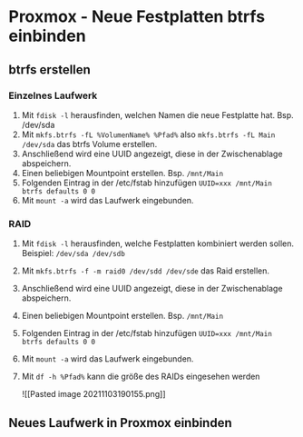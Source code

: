 # Proxmox - Neue Festplatten btrfs einbinden

## btrfs erstellen

### Einzelnes Laufwerk
1. Mit `fdisk -l` herausfinden, welchen Namen die neue Festplatte hat. Bsp. /dev/sda
2. Mit `mkfs.btrfs -fL %VolumenName% %Pfad%` also `mkfs.btrfs -fL Main /dev/sda` das btrfs Volume erstellen.
3. Anschließend wird eine UUID angezeigt, diese in der Zwischenablage abspeichern.
4. Einen beliebigen Mountpoint erstellen. Bsp. `/mnt/Main`
5. Folgenden Eintrag in der /etc/fstab hinzufügen 
```UUID=xxx /mnt/Main btrfs defaults 0 0``` 
6. Mit `mount -a` wird das Laufwerk eingebunden.

### RAID
1. Mit `fdisk -l` herausfinden, welche Festplatten kombiniert werden sollen. 
Beispiel: `/dev/sda /dev/sdb`
2. Mit `mkfs.btrfs -f -m raid0 /dev/sdd /dev/sde` das Raid erstellen.
3. Anschließend wird eine UUID angezeigt, diese in der Zwischenablage abspeichern.
4. Einen beliebigen Mountpoint erstellen. Bsp. `/mnt/Main`
5. Folgenden Eintrag in der /etc/fstab hinzufügen 
```UUID=xxx /mnt/Main btrfs defaults 0 0``` 
6. Mit `mount -a` wird das Laufwerk eingebunden.
7. Mit `df -h %Pfad%` kann die größe des RAIDs eingesehen werden

	![[Pasted image 20211103190155.png]]


## Neues Laufwerk in Proxmox einbinden




